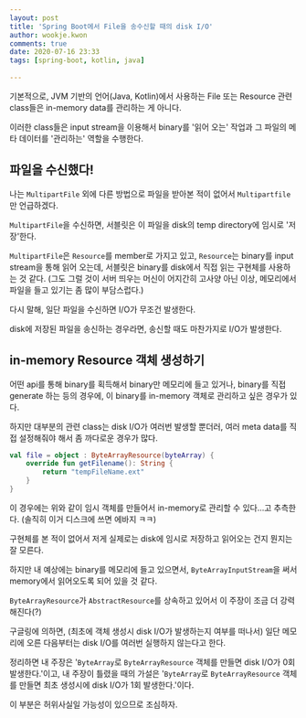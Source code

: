 ```yaml
---  
layout: post  
title: 'Spring Boot에서 File을 송수신할 때의 disk I/O'  
author: wookje.kwon  
comments: true  
date: 2020-07-16 23:33  
tags: [spring-boot, kotlin, java]  
  
---  
```


기본적으로, JVM 기반의 언어(Java, Kotlin)에서 사용하는 File 또는 Resource 관련 class들은 in-memory data를 관리하는 게 아니다.

이러한 class들은 input stream을 이용해서 binary를 '읽어 오는' 작업과 그 파일의 메타 데이터를 '관리하는' 역할을 수행한다.

## 파일을 수신했다!

나는 `MultipartFile` 외에 다른 방법으로 파일을 받아본 적이 없어서 `Multipartfile`만 언급하겠다.

`MultipartFile`을 수신하면, 서블릿은 이 파일을 disk의 temp directory에 임시로 '저장'한다.

`MultipartFile`은 `Resource`를 member로 가지고 있고, `Resource`는 binary를 input stream을 통해 읽어 오는데, 서블릿은 binary를 disk에서 직접 읽는 구현체를 사용하는 것 같다. (그도 그럴 것이 서버 띄우는 머신이 어지간히 고사양 아닌 이상, 메모리에서 파일을 들고 있기는 좀 많이 부담스럽다.)

다시 말해, 일단 파일을 수신하면 I/O가 무조건 발생한다.

disk에 저장된 파일을 송신하는 경우라면, 송신할 때도 마찬가지로 I/O가 발생한다.

## in-memory Resource 객체 생성하기

어떤 api를 통해 binary를 획득해서 binary만 메모리에 들고 있거나, binary를 직접 generate 하는 등의 경우에, 이 binary를 in-memory 객체로 관리하고 싶은 경우가 있다.

하지만 대부분의 관련 class는 disk I/O가 여러번 발생할 뿐더러, 여러 meta data를 직접 설정해줘야 해서 좀 까다로운 경우가 많다.

```kotlin
val file = object : ByteArrayResource(byteArray) {
    override fun getFilename(): String {
        return "tempFileName.ext"
    }
}
```

이 경우에는 위와 같이 임시 객체를 만들어서 in-memory로 관리할 수 있다...고 추측한다. (솔직히 이거 디스크에 쓰면 에바지 ㅋㅋ)

구현체를 본 적이 없어서 저게 실제로는 disk에 임시로 저장하고 읽어오는 건지 뭔지는 잘 모른다.

하지만 내 예상에는 binary를 메모리에 들고 있으면서, `ByteArrayInputStream`을 써서 memory에서 읽어오도록 되어 있을 것 같다.

`ByteArrayResource`가 `AbstractResource`를 상속하고 있어서 이 주장이 조금 더 강력해진다(?)

구글링에 의하면, (최초에 객체 생성시 disk I/O가 발생하는지 여부를 떠나서) 일단 메모리에 오른 다음부터는 disk I/O를 여러번 실행하지 않는다고 한다.

정리하면 내 주장은 '`ByteArray`로 `ByteArrayResource` 객체를 만들면 disk I/O가 0회 발생한다.'이고, 내 주장이 틀렸을 때의 가설은 '`ByteArray`로 `ByteArrayResource` 객체를 만들면 최초 생성시에 disk I/O가 1회 발생한다.'이다.

이 부분은 허위사실일 가능성이 있으므로 조심하자.